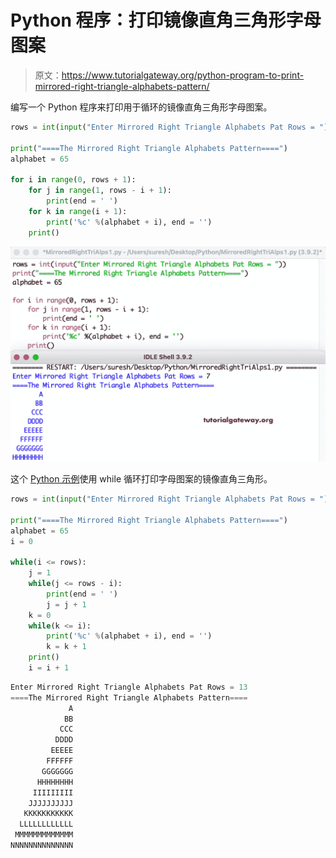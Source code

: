# Python 程序：打印镜像直角三角形字母图案

> 原文：<https://www.tutorialgateway.org/python-program-to-print-mirrored-right-triangle-alphabets-pattern/>

编写一个 Python 程序来打印用于循环的镜像直角三角形字母图案。

```py
rows = int(input("Enter Mirrored Right Triangle Alphabets Pat Rows = "))

print("====The Mirrored Right Triangle Alphabets Pattern====")
alphabet = 65

for i in range(0, rows + 1):
    for j in range(1, rows - i + 1):
        print(end = ' ')
    for k in range(i + 1):
        print('%c' %(alphabet + i), end = '')
    print()
```

![Python Program to Print Mirrored Right Triangle Alphabets Pattern](img/cb191d6ddb1d376f07186ad571747fcc.png)

这个 [Python 示例](https://www.tutorialgateway.org/python-programming-examples/)使用 while 循环打印字母图案的镜像直角三角形。

```py
rows = int(input("Enter Mirrored Right Triangle Alphabets Pat Rows = "))

print("====The Mirrored Right Triangle Alphabets Pattern====")
alphabet = 65
i = 0

while(i <= rows):
    j = 1
    while(j <= rows - i):
        print(end = ' ')
        j = j + 1
    k = 0
    while(k <= i):
        print('%c' %(alphabet + i), end = '')
        k = k + 1
    print()
    i = i + 1
```

```py
Enter Mirrored Right Triangle Alphabets Pat Rows = 13
====The Mirrored Right Triangle Alphabets Pattern====
             A
            BB
           CCC
          DDDD
         EEEEE
        FFFFFF
       GGGGGGG
      HHHHHHHH
     IIIIIIIII
    JJJJJJJJJJ
   KKKKKKKKKKK
  LLLLLLLLLLLL
 MMMMMMMMMMMMM
NNNNNNNNNNNNNN
```